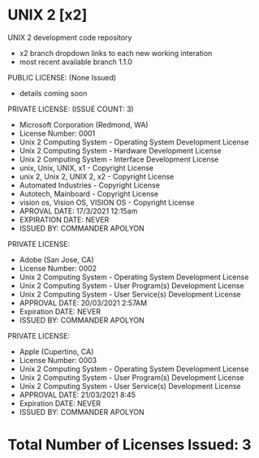 # UNIX 2 [x2]
UNIX 2 development code repository
- x2 branch dropdown links to each new working interation
- most recent available branch 1.1.0

PUBLIC LICENSE: (None Issued)
- details coming soon

PRIVATE LICENSE: (ISSUE COUNT: 3)

- Microsoft Corporation (Redmond, WA)
- License Number: 0001
- Unix 2 Computing System           - Operating System Development License
- Unix 2 Computing System           - Hardware Development License
- Unix 2 Computing System           - Interface Development License
- unix, Unix, UNIX, x1              - Copyright License
- unix 2, Unix 2, UNIX 2, x2        - Copyright License
- Automated Industries              - Copyright License
- Autotech, Mainboard               - Copyright License
- vision os, Vision OS, VISION OS   - Copyright License
- APROVAL DATE:    17/3/2021 12:15am
- EXPIRATION DATE: NEVER
- ISSUED BY:       COMMANDER APOLYON

PRIVATE LICENSE: 
- Adobe (San Jose, CA)
- License Number: 0002
- Unix 2 Computing System           - Operating System Development License
- Unix 2 Computing System           - User Program(s) Development License
- Unix 2 Computing System           - User Service(s) Development License
- APPROVAL DATE:   20/03/2021 2:57AM
- Expiration DATE: NEVER
- ISSUED BY:       COMMANDER APOLYON

PRIVATE LICENSE:
- Apple (Cupertino, CA)
- License Number: 0003
- Unix 2 Computing System           - Operating System Development License
- Unix 2 Computing System           - User Program(s) Development License
- Unix 2 Computing System           - User Service(s) Development License
- APPROVAL DATE:   21/03/2021 8:45
- Expiration DATE: NEVER
- ISSUED BY:       COMMANDER APOLYON

# Total Number of Licenses Issued: 3
